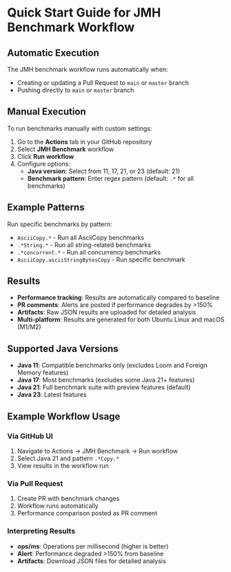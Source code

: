 # Quick Start Guide for JMH Benchmark Workflow

## Automatic Execution

The JMH benchmark workflow runs automatically when:
- Creating or updating a Pull Request to `main` or `master` branch
- Pushing directly to `main` or `master` branch

## Manual Execution

To run benchmarks manually with custom settings:

1. Go to the **Actions** tab in your GitHub repository
2. Select **JMH Benchmark** workflow
3. Click **Run workflow**
4. Configure options:
   - **Java version**: Select from 11, 17, 21, or 23 (default: 21)
   - **Benchmark pattern**: Enter regex pattern (default: `.*` for all benchmarks)

## Example Patterns

Run specific benchmarks by pattern:
- `AsciiCopy.*` - Run all AsciiCopy benchmarks
- `.*String.*` - Run all string-related benchmarks  
- `.*concurrent.*` - Run all concurrency benchmarks
- `AsciiCopy.asciiStringBytesCopy` - Run specific benchmark

## Results

- **Performance tracking**: Results are automatically compared to baseline
- **PR comments**: Alerts are posted if performance degrades by >150%
- **Artifacts**: Raw JSON results are uploaded for detailed analysis
- **Multi-platform**: Results are generated for both Ubuntu Linux and macOS (M1/M2)

## Supported Java Versions

- **Java 11**: Compatible benchmarks only (excludes Loom and Foreign Memory features)
- **Java 17**: Most benchmarks (excludes some Java 21+ features)
- **Java 21**: Full benchmark suite with preview features (default)
- **Java 23**: Latest features

## Example Workflow Usage

### Via GitHub UI
1. Navigate to Actions → JMH Benchmark → Run workflow
2. Select Java 21 and pattern `.*Copy.*`
3. View results in the workflow run

### Via Pull Request
1. Create PR with benchmark changes
2. Workflow runs automatically
3. Performance comparison posted as PR comment

### Interpreting Results
- **ops/ms**: Operations per millisecond (higher is better)
- **Alert**: Performance degraded >150% from baseline
- **Artifacts**: Download JSON files for detailed analysis